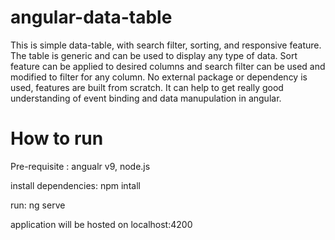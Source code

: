# angular-data-table

This is simple data-table, with search filter, sorting, and responsive feature. The table is generic and can be used to display any type of data. Sort feature can be applied to desired columns and search filter can be used and modified to filter for any column. No external package or dependency is used, features are built from scratch. It can help to get really good understanding of event binding and data manupulation in angular.

# How to run

Pre-requisite : angualr v9, node.js

install dependencies: npm intall

run: ng serve

application will be hosted on localhost:4200
